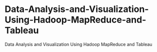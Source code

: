 # Data-Analysis-and-Visualization-Using-Hadoop-MapReduce-and-Tableau
Data Analysis and Visualization Using Hadoop MapReduce and Tableau
